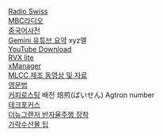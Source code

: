 [Radio Swiss](https://www.radioswissclassic.ch/en)  
[MBC라디오](https://miniwebapp.imbc.com/index?channel=mfm)  
[중국어사전](https://zh.dict.naver.com/#/main)  
[Gemini 유튜브 요약](https://gemini.google.com/gem/cdaa14d379ab) xyz멜  
[YouTube Download](https://www.mediamister.com/free-youtube-video-downloader)  
[RVX lite](https://t.me/s/rvx_lite)  
[xManager](https://www.xmanagerapp.com/)  
[MLCC 제조 동영상 및 자료](https://prd2021.tistory.com/253)  
[영문법](https://lux-rabidus.com/category/english/grammar)  
[커피로스팅](https://m.blog.naver.com/zenzen49/221744650615)  배전 焙煎(ばいせん) Agtron number  
[테크포커스](https://www.techfocus.kr)  
[더뉴그랜저 반자율주행 장착](https://m.blog.naver.com/PostView.naver?blogId=levis83&logNo=223713766003&navType=by)  
[가락수산몰 팁](https://tpirates.com/%EC%BD%98%ED%85%90%EC%B8%A0/1350/%EB%8C%80%ED%95%9C%EB%AF%BC%EA%B5%AD%EC%97%90%EC%84%9C-%EA%B0%80%EC%9E%A5-%EC%BE%8C%EC%A0%81%ED%95%9C-%EC%88%98%EC%82%B0%EC%8B%9C%EC%9E%A5-%EA%B0%80%EB%9D%BD%EC%8B%9C%EC%9E%A5-%ED%9A%8C%EC%84%BC%ED%84%B0-%EA%B0%80%EB%9D%BD%EB%AA%B0-%EA%BF%80%ED%8C%81-%EC%B4%9D%EC%A0%95%EB%A6%AC)  
